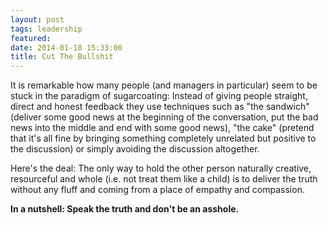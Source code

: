 ```yaml
---
layout: post
tags: leadership
featured: 
date: 2014-01-18 15:33:00
title: Cut The Bullshit
---
```

It is remarkable how many people (and managers in particular) seem to be stuck in the paradigm of sugarcoating: Instead of giving people straight, direct and honest feedback they use techniques such as "the sandwich" (deliver some good news at the beginning of the conversation, put the bad news into the middle and end with some good news), "the cake" (pretend that it's all fine by bringing something completely unrelated but positive to the discussion) or simply avoiding the discussion altogether.

Here's the deal: The only way to hold the other person naturally creative, resourceful and whole (i.e. not treat them like a child) is to deliver the truth without any fluff and coming from a place of empathy and compassion.

**In a nutshell: Speak the truth and don't be an asshole.**
